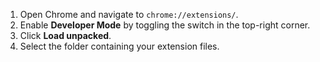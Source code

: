 1. Open Chrome and navigate to `chrome://extensions/`.
2. Enable **Developer Mode** by toggling the switch in the top-right corner.
3. Click **Load unpacked**.
4. Select the folder containing your extension files.
